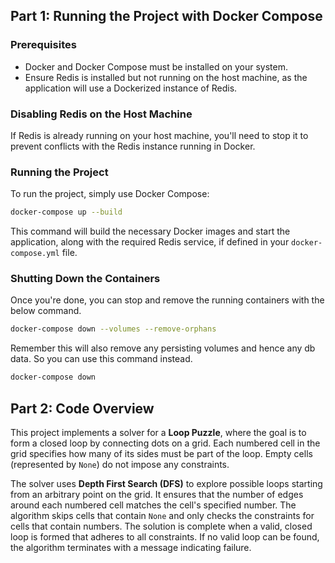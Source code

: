 

## Part 1: Running the Project with Docker Compose

### Prerequisites

- Docker and Docker Compose must be installed on your system.
- Ensure Redis is installed but not running on the host machine, as the application will use a Dockerized instance of Redis.

### Disabling Redis on the Host Machine

If Redis is already running on your host machine, you'll need to stop it to prevent conflicts with the Redis instance running in Docker.

### Running the Project

To run the project, simply use Docker Compose:

```bash
docker-compose up --build
```

This command will build the necessary Docker images and start the application, along with the required Redis service, if defined in your `docker-compose.yml` file.

### Shutting Down the Containers

Once you're done, you can stop and remove the running containers with the below command.

```bash
docker-compose down --volumes --remove-orphans
```

Remember this will also remove any persisting volumes and hence any db data. So you can use this command instead.

```bash
docker-compose down
```


## Part 2: Code Overview

This project implements a solver for a **Loop Puzzle**, where the goal is to form a closed loop by connecting dots on a grid. Each numbered cell in the grid specifies how many of its sides must be part of the loop. Empty cells (represented by `None`) do not impose any constraints.

The solver uses **Depth First Search (DFS)** to explore possible loops starting from an arbitrary point on the grid. It ensures that the number of edges around each numbered cell matches the cell's specified number. The algorithm skips cells that contain `None` and only checks the constraints for cells that contain numbers. The solution is complete when a valid, closed loop is formed that adheres to all constraints. If no valid loop can be found, the algorithm terminates with a message indicating failure.
